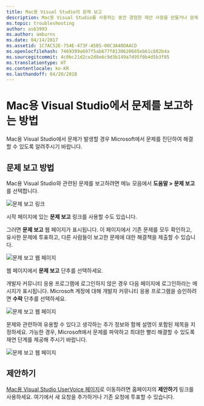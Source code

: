 ```yaml
---
title: Mac용 Visual Studio의 문제 보고
description: Mac용 Visual Studio를 사용하는 동안 경험한 제안 사항을 만들거나 문제를 보고하는 방법
ms.topic: troubleshooting
author: asb3993
ms.author: amburns
ms.date: 04/14/2017
ms.assetid: 1C7AC52E-754E-473F-A5B5-00C3A40DAACD
ms.openlocfilehash: 7469399a697f5ab677f8130620685eb61c882b4a
ms.sourcegitcommit: 4c0bc21d2ce2d8e6c9d3b149a7d95f0b4d5b3f85
ms.translationtype: HT
ms.contentlocale: ko-KR
ms.lasthandoff: 04/20/2018
---
```

# <a name="how-to-report-a-problem-in-visual-studio-for-mac"></a>Mac용 Visual Studio에서 문제를 보고하는 방법

Mac용 Visual Studio에서 문제가 발생할 경우 Microsoft에서 문제를 진단하여 해결할 수 있도록 알려주시기 바랍니다. 

## <a name="how-to-report-a-problem"></a>문제 보고 방법

Mac용 Visual Studio와 관련된 문제를 보고하려면 메뉴 모음에서 **도움말 > 문제 보고**를 선택합니다.

![문제 보고 링크](media/report-problem-image1.png)

시작 페이지에 있는 **문제 보고** 링크를 사용할 수도 있습니다.

그러면 **문제 보고** 웹 페이지가 표시됩니다. 이 페이지에서 기존 문제를 모두 확인하고, 유사한 문제에 투표하고, 다른 사람들이 보고한 문제에 대한 해결책을 제출할 수 있습니다.

![문제 보고 웹 페이지](media/report-problem-image2.png)

웹 페이지에서 **문제 보고** 단추를 선택하세요. 

개발자 커뮤니티 응용 프로그램에 로그인하지 않은 경우 다음 페이지에 로그인하라는 메시지가 표시됩니다. Microsoft 계정에 대해 개발자 커뮤니티 응용 프로그램을 승인하려면 **수락** 단추를 선택하세요.

![문제 보고 웹 페이지](media/report-problem-image3.png)

문제와 관련하여 유용할 수 있다고 생각하는 추가 정보와 함께 설명이 포함된 제목을 지정하세요. 가능한 경우, Microsoft에서 문제를 파악하고 최대한 빨리 해결할 수 있도록 재연 단계를 제공해 주시기 바랍니다.

![문제 보고 웹 페이지](media/report-problem-image4.png)

## <a name="provide-a-suggestion"></a>제안하기

[Mac용 Visual Studio UserVoice 페이지](https://visualstudio.uservoice.com/forums/563332-visual-studio-for-mac)로 이동하려면 홈페이지의 **제안하기** 링크를 사용하세요. 여기에서 새 요청을 추가하거나 기존 요청에 투표할 수 있습니다.